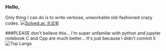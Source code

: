 ### Hello, 
Only thing I can do is to write verbose, unworkable old-fashioned crazy codes.
[![Solved.ac 프로필](http://mazassumnida.wtf/api/v2/generate_badge?boj=ewhk9887)](https://solved.ac/ewhk9887)


###PLEASE don't believe this...
I'm super unfamilar with python and jupyter notebook
C and Cpp are much better...
It's just because I didn't commit it
![Top Langs](https://github-readme-stats.vercel.app/api/top-langs/?username=maximizemaxwell&layout=compact)


<!--
**maximizemaxwell/maximizemaxwell** is a ✨ _special_ ✨ repository because its `README.md` (this file) appears on your GitHub profile.

Here are some ideas to get you started:

- 🔭 I’m currently working on ...
- 🌱 I’m currently learning ...
- 👯 I’m looking to collaborate on ...
- 🤔 I’m looking for help with ...
- 💬 Ask me about ...
- 📫 How to reach me: ...
- 😄 Pronouns: ...
- ⚡ Fun fact: ...
-->
